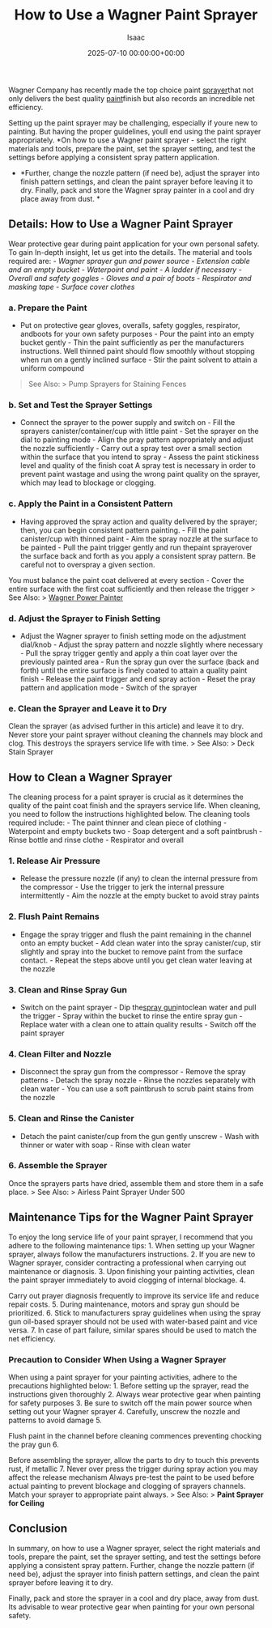 ﻿---
title: How to Use a Wagner Paint Sprayer
description: Wagner Company has recently made the top choice paint sprayer that not only delivers the best quality paint finish but also records an incredible net...
slug: /how-to-use-a-wagner-paint-sprayer/
date: 2025-07-10 00:00:00+00:00
lastmod: 2025-07-10 00:00:00+03:00
author: Isaac
categories:
- Paint
tags:
- paint
- wagner
- sprayer
layout: post
---

Wagner Company has recently made the top choice paint [sprayer](https://pestpolicy.com/best-paint-sprayer-for-ceiling/)that not only delivers the best quality [paint](https://pestpolicy.com/best-paint-sprayer-for-doors/)finish but also records an incredible net efficiency.

Setting up the paint sprayer may be challenging, especially if youre new to painting. But having the proper guidelines, youll end using the paint sprayer appropriately. *On how to use a Wagner paint sprayer - select the right materials and tools, prepare the paint, set the sprayer setting, and test the settings before applying a consistent spray pattern application.

* *Further, change the nozzle pattern (if need be), adjust the sprayer into finish pattern settings, and clean the paint sprayer before leaving it to dry. Finally, pack and store the Wagner spray painter in a cool and dry place away from dust. *

##  Details: How to Use a Wagner Paint Sprayer

Wear protective gear during paint application for your own personal safety. To gain In-depth insight, let us get into the details. The material and tools required are: - *Wagner sprayer gun and power source* - *Extension cable and an empty bucket* - *Waterpoint and paint* - *A ladder if necessary* - *Overall and safety goggles* - *Gloves and a pair of boots* - *Respirator and masking tape* - *Surface cover clothes*

###  a. Prepare the Paint

- Put on protective gear gloves, overalls, safety goggles, respirator, andboots for your own safety purposes - Pour the paint into an empty bucket gently - Thin the paint sufficiently as per the manufacturers instructions. Well thinned paint should flow smoothly without stopping when run on a gently inclined surface - Stir the paint solvent to attain a uniform compound

> See Also: > Pump Sprayers for Staining Fences

###  b. Set and Test the Sprayer Settings

- Connect the sprayer to the power supply and switch on - Fill the sprayers canister/container/cup with little paint - Set the sprayer on the dial to painting mode - Align the pray pattern appropriately and adjust the nozzle sufficiently - Carry out a spray test over a small section within the surface that you intend to spray - Assess the paint stickiness level and quality of the finish coat A spray test is necessary in order to prevent paint wastage and using the wrong paint quality on the sprayer, which may lead to blockage or clogging.

###  c. Apply the Paint in a Consistent Pattern

- Having approved the spray action and quality delivered by the sprayer; then, you can begin consistent pattern painting. - Fill the paint canister/cup with thinned paint - Aim the spray nozzle at the surface to be painted - Pull the paint trigger gently and run thepaint sprayerover the surface back and forth as you apply a consistent spray pattern. Be careful not to overspray a given section.

You must balance the paint coat delivered at every section - Cover the entire surface with the first coat sufficiently and then release the trigger > See Also: > [Wagner Power Painter](https://pestpolicy.com/wagner-power-painter-review/)

###  d. Adjust the Sprayer to Finish Setting

- Adjust the Wagner sprayer to finish setting mode on the adjustment dial/knob - Adjust the spray pattern and nozzle slightly where necessary - Pull the spray trigger gently and apply a thin coat layer over the previously painted area - Run the spray gun over the surface (back and forth) until the entire surface is finely coated to attain a quality paint finish - Release the paint trigger and end spray action - Reset the pray pattern and application mode - Switch of the sprayer

###  e. Clean the Sprayer and Leave it to Dry

Clean the sprayer (as advised further in this article) and leave it to dry. Never store your paint sprayer without cleaning the channels may block and clog. This destroys the sprayers service life with time. > See Also: > Deck Stain Sprayer

##  How to Clean a Wagner Sprayer

The cleaning process for a paint sprayer is crucial as it determines the quality of the paint coat finish and the sprayers service life. When cleaning, you need to follow the instructions highlighted below. The cleaning tools required include: - The paint thinner and clean piece of clothing - Waterpoint and empty buckets two - Soap detergent and a soft paintbrush - Rinse bottle and rinse clothe - Respirator and overall

###  1. Release Air Pressure

- Release the pressure nozzle (if any) to clean the internal pressure from the compressor - Use the trigger to jerk the internal pressure intermittently - Aim the nozzle at the empty bucket to avoid stray paints

###  2. Flush Paint Remains

- Engage the spray trigger and flush the paint remaining in the channel onto an empty bucket - Add clean water into the spray canister/cup, stir slightly and spray into the bucket to remove paint from the surface contact. - Repeat the steps above until you get clean water leaving at the nozzle

###  3. Clean and Rinse Spray Gun

- Switch on the paint sprayer - Dip the[spray gun](https://www.amazon.com/Wagner-0529033-Home-Decor-Sprayer/dp/B01BVEI3X4/ref=sr_1_35?dchild=1&keywords=-+Wagner+sprayer&qid=1611835813&sr=8-35)intoclean water and pull the trigger - Spray within the bucket to rinse the entire spray gun - Replace water with a clean one to attain quality results - Switch off the paint sprayer

###  4. Clean Filter and Nozzle

- Disconnect the spray gun from the compressor - Remove the spray patterns - Detach the spray nozzle - Rinse the nozzles separately with clean water - You can use a soft paintbrush to scrub paint stains from the nozzle

###  5. Clean and Rinse the Canister

- Detach the paint canister/cup from the gun gently unscrew - Wash with thinner or water with soap - Rinse with clean water

###  6. Assemble the Sprayer

Once the sprayers parts have dried, assemble them and store them in a safe place. > See Also: > Airless Paint Sprayer Under 500

##  Maintenance Tips for the Wagner Paint Sprayer

To enjoy the long service life of your paint sprayer, I recommend that you adhere to the following maintenance tips: 1. When setting up your Wagner sprayer, always follow the manufacturers instructions. 2. If you are new to Wagner sprayer, consider contracting a professional when carrying out maintenance or diagnosis. 3. Upon finishing your painting activities, clean the paint sprayer immediately to avoid clogging of internal blockage. 4.

Carry out prayer diagnosis frequently to improve its service life and reduce repair costs. 5. During maintenance, motors and spray gun should be prioritized. 6. Stick to manufacturers spray guidelines when using the spray gun oil-based sprayer should not be used with water-based paint and vice versa. 7. In case of part failure, similar spares should be used to match the net efficiency.

###  Precaution to Consider When Using a Wagner Sprayer

When using a paint sprayer for your painting activities, adhere to the precautions highlighted below: 1. Before setting up the sprayer, read the instructions given thoroughly 2. Always wear protective gear when painting for safety purposes 3. Be sure to switch off the main power source when setting out your Wagner sprayer 4. Carefully, unscrew the nozzle and patterns to avoid damage 5.

Flush paint in the channel before cleaning commences preventing chocking the pray gun 6.

Before assembling the sprayer, allow the parts to dry to touch this prevents rust, if metallic 7. Never over press the trigger during spray action you may affect the release mechanism Always pre-test the paint to be used before actual painting to prevent blockage and clogging of sprayers channels. Match your sprayer to appropriate paint always. > See Also: > **Paint Sprayer for Ceiling**

##  Conclusion

In summary, on how to use a Wagner sprayer, select the right materials and tools, prepare the paint, set the sprayer setting, and test the settings before applying a consistent spray pattern. Further, change the nozzle pattern (if need be), adjust the sprayer into finish pattern settings, and clean the paint sprayer before leaving it to dry.

Finally, pack and store the sprayer in a cool and dry place, away from dust. Its advisable to wear protective gear when painting for your own personal safety.

